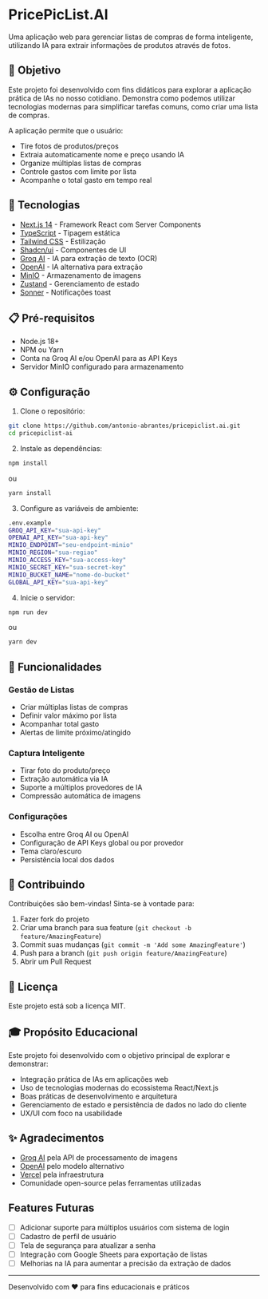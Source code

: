 # PricePicList.AI

Uma aplicação web para gerenciar listas de compras de forma inteligente, utilizando IA para extrair informações de produtos através de fotos.

## 🎯 Objetivo

Este projeto foi desenvolvido com fins didáticos para explorar a aplicação prática de IAs no nosso cotidiano. Demonstra como podemos utilizar tecnologias modernas para simplificar tarefas comuns, como criar uma lista de compras.

A aplicação permite que o usuário:
- Tire fotos de produtos/preços
- Extraia automaticamente nome e preço usando IA
- Organize múltiplas listas de compras
- Controle gastos com limite por lista
- Acompanhe o total gasto em tempo real

## 🚀 Tecnologias

- [Next.js 14](https://nextjs.org/) - Framework React com Server Components
- [TypeScript](https://www.typescriptlang.org/) - Tipagem estática
- [Tailwind CSS](https://tailwindcss.com/) - Estilização
- [Shadcn/ui](https://ui.shadcn.com/) - Componentes de UI
- [Groq AI](https://groq.com/) - IA para extração de texto (OCR)
- [OpenAI](https://openai.com/) - IA alternativa para extração
- [MinIO](https://min.io/) - Armazenamento de imagens
- [Zustand](https://zustand-demo.pmnd.rs/) - Gerenciamento de estado
- [Sonner](https://sonner.emilkowal.ski/) - Notificações toast

## 📋 Pré-requisitos

- Node.js 18+
- NPM ou Yarn
- Conta na Groq AI e/ou OpenAI para as API Keys
- Servidor MinIO configurado para armazenamento

## ⚙️ Configuração

1. Clone o repositório:
```bash
git clone https://github.com/antonio-abrantes/pricepiclist.ai.git
cd pricepiclist-ai
```
2. Instale as dependências:
```bash
npm install
```
ou
```bash
yarn install
```

3. Configure as variáveis de ambiente:
```bash
.env.example
GROQ_API_KEY="sua-api-key"
OPENAI_API_KEY="sua-api-key"
MINIO_ENDPOINT="seu-endpoint-minio"
MINIO_REGION="sua-regiao"
MINIO_ACCESS_KEY="sua-access-key"
MINIO_SECRET_KEY="sua-secret-key"
MINIO_BUCKET_NAME="nome-do-bucket"
GLOBAL_API_KEY="sua-api-key"
```
4. Inicie o servidor:
```bash
npm run dev
```
ou
```bash
yarn dev
```

## 🌟 Funcionalidades

### Gestão de Listas
- Criar múltiplas listas de compras
- Definir valor máximo por lista
- Acompanhar total gasto
- Alertas de limite próximo/atingido

### Captura Inteligente
- Tirar foto do produto/preço
- Extração automática via IA
- Suporte a múltiplos provedores de IA
- Compressão automática de imagens

### Configurações
- Escolha entre Groq AI ou OpenAI
- Configuração de API Keys global ou por provedor
- Tema claro/escuro
- Persistência local dos dados

## 🤝 Contribuindo

Contribuições são bem-vindas! Sinta-se à vontade para:
1. Fazer fork do projeto
2. Criar uma branch para sua feature (`git checkout -b feature/AmazingFeature`)
3. Commit suas mudanças (`git commit -m 'Add some AmazingFeature'`)
4. Push para a branch (`git push origin feature/AmazingFeature`)
5. Abrir um Pull Request

## 📝 Licença

Este projeto está sob a licença MIT.

## 🎓 Propósito Educacional

Este projeto foi desenvolvido com o objetivo principal de explorar e demonstrar:
- Integração prática de IAs em aplicações web
- Uso de tecnologias modernas do ecossistema React/Next.js
- Boas práticas de desenvolvimento e arquitetura
- Gerenciamento de estado e persistência de dados no lado do cliente
- UX/UI com foco na usabilidade

## ✨ Agradecimentos

- [Groq AI](https://groq.com/) pela API de processamento de imagens
- [OpenAI](https://openai.com/) pelo modelo alternativo
- [Vercel](https://vercel.com/) pela infraestrutura
- Comunidade open-source pelas ferramentas utilizadas

## Features Futuras

- [ ] Adicionar suporte para múltiplos usuários com sistema de login
- [ ] Cadastro de perfil de usuário
- [ ] Tela de segurança para atualizar a senha
- [ ] Integração com Google Sheets para exportação de listas
- [ ] Melhorias na IA para aumentar a precisão da extração de dados

---

Desenvolvido com ❤️ para fins educacionais e práticos